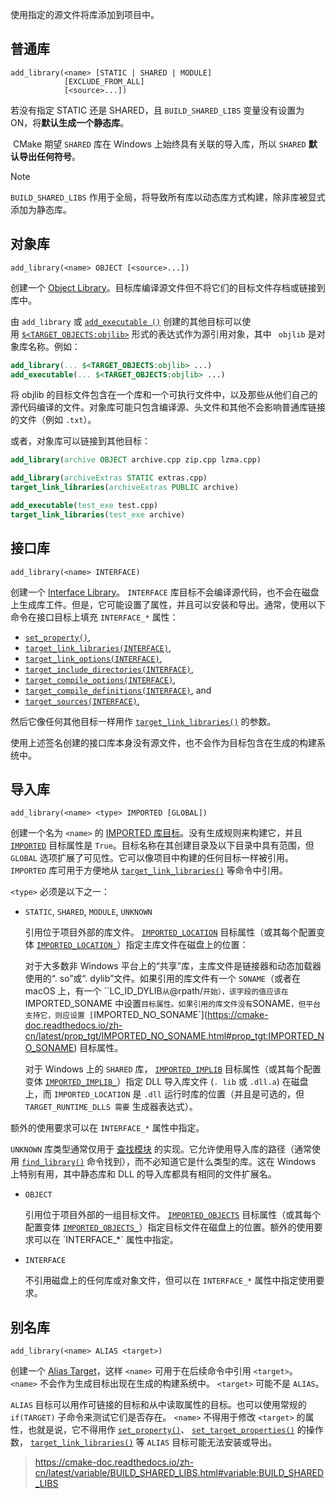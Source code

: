 使用指定的源文件将库添加到项目中。

## 普通库
```
add_library(<name> [STATIC | SHARED | MODULE]
            [EXCLUDE_FROM_ALL]
            [<source>...])
```
若没有指定 STATIC 还是 SHARED，且 `BUILD_SHARED_LIBS` 变量没有设置为 ON，将**默认生成一个静态库**。

 CMake 期望 `SHARED` 库在 Windows 上始终具有关联的导入库，所以 `SHARED` **默认导出任何符号**。

>[!note]
> `BUILD_SHARED_LIBS` 作用于全局，将导致所有库以动态库方式构建，除非库被显式添加为静态库。

## 对象库
```
add_library(<name> OBJECT [<source>...])
```

创建一个 [Object Library](https://cmake-doc.readthedocs.io/zh-cn/latest/manual/cmake-buildsystem.7.html#object-libraries)。目标库编译源文件但不将它们的目标文件存档或链接到库中。

由 `add_library` 或 [`add_executable ()`](add_executable.md) 创建的其他目标可以使用 [`$<TARGET_OBJECTS:objlib>`]( https://cmake-doc.readthedocs.io/zh-cn/latest/manual/cmake-generator-expressions.7.html#genex:TARGET_OBJECTS "TARGET_OBJECTS") 形式的表达式作为源引用对象，其中 `` objlib`` 是对象库名称。例如：

```cmake
add_library(... $<TARGET_OBJECTS:objlib> ...)
add_executable(... $<TARGET_OBJECTS:objlib> ...)
```


将 objlib 的目标文件包含在一个库和一个可执行文件中，以及那些从他们自己的源代码编译的文件。对象库可能只包含编译源、头文件和其他不会影响普通库链接的文件（例如 `.txt`）。

或者，对象库可以链接到其他目标：
```cmake
add_library(archive OBJECT archive.cpp zip.cpp lzma.cpp)

add_library(archiveExtras STATIC extras.cpp)
target_link_libraries(archiveExtras PUBLIC archive)

add_executable(test_exe test.cpp)
target_link_libraries(test_exe archive)
```

## 接口库

```
add_library(<name> INTERFACE)
```

创建一个 [Interface Library](https://cmake-doc.readthedocs.io/zh-cn/latest/manual/cmake-buildsystem.7.html#interface-libraries)。 `INTERFACE` 库目标不会编译源代码，也不会在磁盘上生成库工件。但是，它可能设置了属性，并且可以安装和导出。通常，使用以下命令在接口目标上填充 `INTERFACE_*` 属性：

- [`set_property()`](https://cmake.org/cmake/help/latest/command/set_property.html#command:set_property),
- [`target_link_libraries(INTERFACE)`](https://cmake.org/cmake/help/latest/command/target_link_libraries.html#command:target_link_libraries),
- [`target_link_options(INTERFACE)`](https://cmake.org/cmake/help/latest/command/target_link_options.html#command:target_link_options),
- [`target_include_directories(INTERFACE)`](https://cmake.org/cmake/help/latest/command/target_include_directories.html#command:target_include_directories),
- [`target_compile_options(INTERFACE)`](https://cmake.org/cmake/help/latest/command/target_compile_options.html#command:target_compile_options),
- [`target_compile_definitions(INTERFACE)`](https://cmake.org/cmake/help/latest/command/target_compile_definitions.html#command:target_compile_definitions), and
- [`target_sources(INTERFACE)`](https://cmake.org/cmake/help/latest/command/target_sources.html#command:target_sources),

然后它像任何其他目标一样用作 [`target_link_libraries()`](https://cmake-doc.readthedocs.io/zh-cn/latest/command/target_link_libraries.html#command:target_link_libraries "target_link_libraries") 的参数。

使用上述签名创建的接口库本身没有源文件，也不会作为目标包含在生成的构建系统中。

## 导入库

```
add_library(<name> <type> IMPORTED [GLOBAL])
```

创建一个名为 `<name>` 的 [IMPORTED 库目标](https://cmake-doc.readthedocs.io/zh-cn/latest/manual/cmake-buildsystem.7.html#imported-targets)。没有生成规则来构建它，并且 [`IMPORTED`](https://cmake-doc.readthedocs.io/zh-cn/latest/prop_tgt/IMPORTED.html#prop_tgt:IMPORTED) 目标属性是 `True`。目标名称在其创建目录及以下目录中具有范围，但 `GLOBAL` 选项扩展了可见性。它可以像项目中构建的任何目标一样被引用。 `IMPORTED` 库可用于方便地从 [`target_link_libraries()`](https://cmake-doc.readthedocs.io/zh-cn/latest/command/target_link_libraries.html#command:target_link_libraries) 等命令中引用。

`<type>` 必须是以下之一：

- `STATIC`, `SHARED`, `MODULE`, `UNKNOWN`

  引用位于项目外部的库文件。 [`IMPORTED_LOCATION`](https://cmake-doc.readthedocs.io/zh-cn/latest/prop_tgt/IMPORTED_LOCATION.html#prop_tgt:IMPORTED_LOCATION) 目标属性（或其每个配置变体 [`IMPORTED_LOCATION_`](https://cmake-doc.readthedocs.io/zh-cn/latest/prop_tgt/IMPORTED_LOCATION_CONFIG.html#prop_tgt:IMPORTED_LOCATION_)）指定主库文件在磁盘上的位置：

  对于大多数非 Windows 平台上的“共享”库，主库文件是链接器和动态加载器使用的“. so”或“. dylib”文件。如果引用的库文件有一个 `SONAME`（或者在 macOS 上，有一个 ``LC_ID_DYLIB` 从 `@rpath/` 开始），该字段的值应该在 `IMPORTED_SONAME 中设置` 目标属性。如果引用的库文件没有 `SONAME`，但平台支持它，则应设置 [`IMPORTED_NO_SONAME`](https://cmake-doc.readthedocs.io/zh-cn/latest/prop_tgt/IMPORTED_NO_SONAME.html#prop_tgt:IMPORTED_NO_SONAME) 目标属性。

  对于 Windows 上的 `SHARED` 库， [`IMPORTED_IMPLIB`](https://cmake-doc.readthedocs.io/zh-cn/latest/prop_tgt/IMPORTED_IMPLIB.html#prop_tgt:IMPORTED_IMPLIB) 目标属性（或其每个配置变体 [`IMPORTED_IMPLIB_`](https://cmake.org/cmake/help/latest/prop_tgt/IMPORTED_IMPLIB_CONFIG.html#prop_tgt:IMPORTED_IMPLIB_)）指定 DLL 导入库文件 (`. lib` 或 `.dll.a`) 在磁盘上，而 `IMPORTED_LOCATION` 是 `.dll` 运行时库的位置（并且是可选的，但 `TARGET_RUNTIME_DLLS 需要` 生成器表达式）。


额外的使用要求可以在 `INTERFACE_*` 属性中指定。

`UNKNOWN` 库类型通常仅用于 [查找模块](https://cmake-doc.readthedocs.io/zh-cn/latest/manual/cmake-developer.7.html#find-modules) 的实现。它允许使用导入库的路径（通常使用 [`find_library()`](https://cmake-doc.readthedocs.io/zh-cn/latest/command/find_library.html#command:find_library) 命令找到），而不必知道它是什么类型的库。这在 Windows 上特别有用，其中静态库和 DLL 的导入库都具有相同的文件扩展名。

- `OBJECT`

  引用位于项目外部的一组目标文件。 [`IMPORTED_OBJECTS`](https://cmake-doc.readthedocs.io/zh-cn/latest/prop_tgt/IMPORTED_OBJECTS.html#prop_tgt:IMPORTED_OBJECTS) 目标属性（或其每个配置变体 [`IMPORTED_OBJECTS_`](https://cmake-doc.readthedocs.io/zh-cn/latest/prop_tgt/IMPORTED_OBJECTS_CONFIG.html#prop_tgt:IMPORTED_OBJECTS_)）指定目标文件在磁盘上的位置。额外的使用要求可以在 `INTERFACE_*` 属性中指定。

- `INTERFACE`

  不引用磁盘上的任何库或对象文件，但可以在 `INTERFACE_*` 属性中指定使用要求。

## 别名库

```
add_library(<name> ALIAS <target>)
```

创建一个 [Alias Target](https://cmake-doc.readthedocs.io/zh-cn/latest/manual/cmake-buildsystem.7.html#alias-targets)，这样 `<name>` 可用于在后续命令中引用 `<target>`。 `<name>` 不会作为生成目标出现在生成的构建系统中。 `<target>` 可能不是 `ALIAS`。


`ALIAS` 目标可以用作可链接的目标和从中读取属性的目标。也可以使用常规的 `if(TARGET)` 子命令来测试它们是否存在。 `<name>` 不得用于修改 `<target>` 的属性，也就是说，它不得用作 [`set_property()`](https://cmake-doc.readthedocs.io/zh-cn/latest/command/set_property.html#command:set_property)、 [`set_target_properties()`](https://cmake-doc.readthedocs.io/zh-cn/latest/command/set_target_properties.html#command:set_target_properties) 的操作数， [`target_link_libraries()`](https://cmake-doc.readthedocs.io/zh-cn/latest/command/target_link_libraries.html#command:target_link_libraries) 等 `ALIAS` 目标可能无法安装或导出。

> https://cmake-doc.readthedocs.io/zh-cn/latest/variable/BUILD_SHARED_LIBS.html#variable:BUILD_SHARED_LIBS